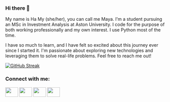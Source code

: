 ### Hi there 👋

My name is Ha My (she/her), you can call me Maya. I'm a student pursuing an MSc in Investment Analysis at Aston University. I code for the purpose of both working professionally and my own interest. I use Python most of the time. 

I have so much to learn, and I have felt so excited about this journey ever since I started it. I'm passionate about exploring new technologies and leveraging them to solve real-life problems. Feel free to reach me out!

[![GitHub Streak](http://github-readme-streak-stats.herokuapp.com?user=hoanghamy98&theme=graywhite)](https://git.io/streak-stats)

<h3 align="left">Connect with me:</h3>
<p align="left">
<a href="https://www.facebook.com/hoanghamy141098" target="blank"><img align="center" src="https://cdn.jsdelivr.net/npm/simple-icons@3.0.1/icons/facebook.svg" alt="" height="30" width="40" /></a>
<a href="[your link](https://www.linkedin.com/in/myhoang98/)" target="blank"><img align="center" src="https://cdn.jsdelivr.net/npm/simple-icons@3.0.1/icons/linkedin.svg" alt="" height="30" width="40" /></a>
<a href="[your link](https://www.instagram.com/myhoang306/)" target="blank"><img align="center" src="https://cdn.jsdelivr.net/npm/simple-icons@3.0.1/icons/instagram.svg" alt="" height="30" width="40" /></a>
<a href="[your link](https://www.youtube.com/channel/UCQfFErXWG2snqjaLOnIJWnw)" target="blank"><img align="center" src="https://cdn.jsdelivr.net/npm/simple-icons@3.0.1/icons/youtube.svg" alt="" height="30" width="40" /></a>
</p>
